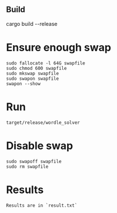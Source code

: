 ## Build
cargo build --release

# Ensure enough swap
    sudo fallocate -l 64G swapfile
    sudo chmod 600 swapfile
    sudo mkswap swapfile
    sudo swapon swapfile
    swapon --show

# Run
    target/release/wordle_solver

# Disable swap
    sudo swapoff swapfile
    sudo rm swapfile

# Results
    Results are in `result.txt`
